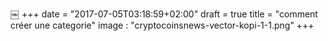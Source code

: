 ￼
+++
date = "2017-07-05T03:18:59+02:00"
draft = true
title = "comment créer une categorie"
image : "cryptocoinsnews-vector-kopi-1-1.png"
+++